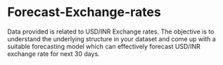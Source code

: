 # Forecast-Exchange-rates
Data provided is related to USD/INR Exchange rates. The objective is to understand the underlying structure in your dataset and come up with a suitable forecasting model which can effectively forecast USD/INR exchange rate for next 30 days. 
